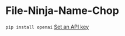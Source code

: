 # File-Ninja-Name-Chop

```pip install openai```
[Set an API key](https://platform.openai.com/docs/libraries?language=python&desktop-os=windows#create-and-export-an-api-key)
